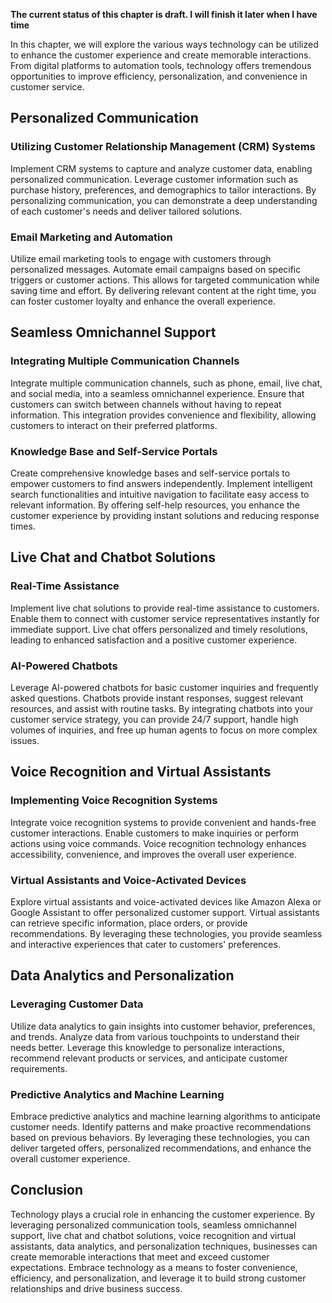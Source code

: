 **The current status of this chapter is draft. I will finish it later when I have time**

In this chapter, we will explore the various ways technology can be utilized to enhance the customer experience and create memorable interactions. From digital platforms to automation tools, technology offers tremendous opportunities to improve efficiency, personalization, and convenience in customer service.

Personalized Communication
--------------------------

### Utilizing Customer Relationship Management (CRM) Systems

Implement CRM systems to capture and analyze customer data, enabling personalized communication. Leverage customer information such as purchase history, preferences, and demographics to tailor interactions. By personalizing communication, you can demonstrate a deep understanding of each customer's needs and deliver tailored solutions.

### Email Marketing and Automation

Utilize email marketing tools to engage with customers through personalized messages. Automate email campaigns based on specific triggers or customer actions. This allows for targeted communication while saving time and effort. By delivering relevant content at the right time, you can foster customer loyalty and enhance the overall experience.

Seamless Omnichannel Support
----------------------------

### Integrating Multiple Communication Channels

Integrate multiple communication channels, such as phone, email, live chat, and social media, into a seamless omnichannel experience. Ensure that customers can switch between channels without having to repeat information. This integration provides convenience and flexibility, allowing customers to interact on their preferred platforms.

### Knowledge Base and Self-Service Portals

Create comprehensive knowledge bases and self-service portals to empower customers to find answers independently. Implement intelligent search functionalities and intuitive navigation to facilitate easy access to relevant information. By offering self-help resources, you enhance the customer experience by providing instant solutions and reducing response times.

Live Chat and Chatbot Solutions
-------------------------------

### Real-Time Assistance

Implement live chat solutions to provide real-time assistance to customers. Enable them to connect with customer service representatives instantly for immediate support. Live chat offers personalized and timely resolutions, leading to enhanced satisfaction and a positive customer experience.

### AI-Powered Chatbots

Leverage AI-powered chatbots for basic customer inquiries and frequently asked questions. Chatbots provide instant responses, suggest relevant resources, and assist with routine tasks. By integrating chatbots into your customer service strategy, you can provide 24/7 support, handle high volumes of inquiries, and free up human agents to focus on more complex issues.

Voice Recognition and Virtual Assistants
----------------------------------------

### Implementing Voice Recognition Systems

Integrate voice recognition systems to provide convenient and hands-free customer interactions. Enable customers to make inquiries or perform actions using voice commands. Voice recognition technology enhances accessibility, convenience, and improves the overall user experience.

### Virtual Assistants and Voice-Activated Devices

Explore virtual assistants and voice-activated devices like Amazon Alexa or Google Assistant to offer personalized customer support. Virtual assistants can retrieve specific information, place orders, or provide recommendations. By leveraging these technologies, you provide seamless and interactive experiences that cater to customers' preferences.

Data Analytics and Personalization
----------------------------------

### Leveraging Customer Data

Utilize data analytics to gain insights into customer behavior, preferences, and trends. Analyze data from various touchpoints to understand their needs better. Leverage this knowledge to personalize interactions, recommend relevant products or services, and anticipate customer requirements.

### Predictive Analytics and Machine Learning

Embrace predictive analytics and machine learning algorithms to anticipate customer needs. Identify patterns and make proactive recommendations based on previous behaviors. By leveraging these technologies, you can deliver targeted offers, personalized recommendations, and enhance the overall customer experience.

Conclusion
----------

Technology plays a crucial role in enhancing the customer experience. By leveraging personalized communication tools, seamless omnichannel support, live chat and chatbot solutions, voice recognition and virtual assistants, data analytics, and personalization techniques, businesses can create memorable interactions that meet and exceed customer expectations. Embrace technology as a means to foster convenience, efficiency, and personalization, and leverage it to build strong customer relationships and drive business success.
